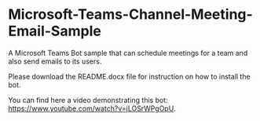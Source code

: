 # Microsoft-Teams-Channel-Meeting-Email-Sample
A Microsoft Teams Bot sample that can schedule meetings for a team and also send emails to its users.

Please download the README.docx file for instruction on how to install the bot.

You can find here a video demonstrating this bot: https://www.youtube.com/watch?v=jLOSrWPgOpU.
